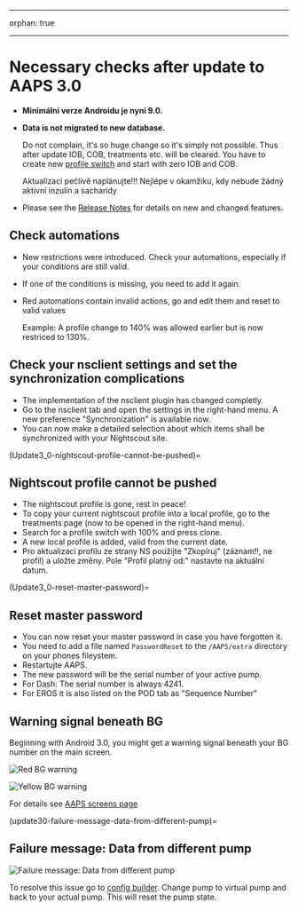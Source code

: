 - - -
orphan: true
- - -

# Necessary checks after update to AAPS 3.0

* **Minimální verze Androidu je nyní 9.0.**
* **Data is not migrated to new database.**

  Do not complain, it's so huge change so it's simply not possible. Thus after update IOB, COB, treatments etc. will be cleared. You have to create new [profile switch](../DailyLifeWithAaps/ProfileSwitch-ProfilePercentage.md) and start with zero IOB and COB.

  Aktualizaci pečlivě naplánujte!!! Nejlépe v okamžiku, kdy nebude žádný aktivní inzulín a sacharidy

* Please see the [Release Notes](../Maintenance/ReleaseNotes.md) for details on new and changed features.


## Check automations

* New restrictions were introduced. Check your automations, especially if your conditions are still valid.
* If one of the conditions is missing, you need to add it again.
* Red automations contain invalid actions, go and edit them and reset to valid values

  Example: A profile change to 140% was allowed earlier but is now restriced to 130%.

## Check your nsclient settings and set the synchronization complications

* The implementation of the nsclient plugin has changed completly.
* Go to the nsclient tab and open the settings in the right-hand menu. A new preference "Synchronization" is available now.
* You can now make a detailed selection about which items shall be synchronized with your Nightscout site.

(Update3_0-nightscout-profile-cannot-be-pushed)=
## Nightscout profile cannot be pushed
* The nightscout profile is gone, rest in peace!
* To copy your current nightscout profile into a local profile, go to the treatments page (now to be opened in the right-hand menu).
* Search for a profile switch with 100% and press clone.
* A new local profile is added, valid from the current date.
* Pro aktualizaci profilu ze strany NS použijte "Zkopíruj" (záznam!!, ne profil) a uložte změny. Pole "Profil platný od:" nastavte na aktuální datum.

(Update3_0-reset-master-password)=
## Reset master password
* You can now reset your master password in case you have forgotten it.
* You need to add a file named `PasswordReset` to the `/AAPS/extra` directory on your phones fileystem.
* Restartujte AAPS.
* The new password will be the serial number of your active pump.
* For Dash: The serial number is always 4241.
* For EROS it is also listed on the POD tab as "Sequence Number"

## Warning signal beneath BG

Beginning with Android 3.0, you might get a warning signal beneath your BG number on the main screen.

  ![Red BG warning](../images/bg_warn_red.png)

  ![Yellow BG warning](../images/bg_warn_yellow.png)

For details see [AAPS screens page](#aaps-screens-bg-warning-sign)

(update30-failure-message-data-from-different-pump)=
## Failure message: Data from different pump

   ![Failure message: Data from different pump](../images/Screen_DifferentPump.png)

To resolve this issue go to [config builder](#Config-Builder-pump). Change pump to virtual pump and back to your actual pump. This will reset the pump state.
